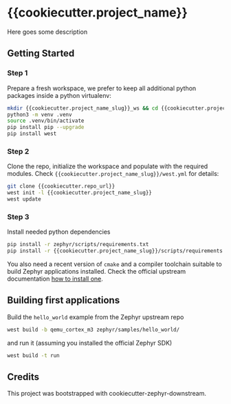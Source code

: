 # {{cookiecutter.project_name}}

Here goes some description

## Getting Started


### Step 1

Prepare a fresh workspace, we prefer to keep all additional python packages inside a python virtualenv:

```bash
mkdir {{cookiecutter.project_name_slug}}_ws && cd {{cookiecutter.project_name_slug}}_ws
python3 -m venv .venv
source .venv/bin/activate
pip install pip --upgrade
pip install west
```

### Step 2

Clone the repo, initialize the workspace and populate with the required modules. Check `{{cookiecutter.project_name_slug}}/west.yml` for details:

```bash
git clone {{cookiecutter.repo_url}}
west init -l {{cookiecutter.project_name_slug}}
west update
```

### Step 3

Install needed python dependencies

```bash
pip install -r zephyr/scripts/requirements.txt
pip install -r {{cookiecutter.project_name_slug}}/scripts/requirements.txt
```

You also need a recent version of `cmake` and a compiler toolchain suitable to build Zephyr applications installed. 
Check the official upstream documentation [how to install one](https://docs.zephyrproject.org/latest/develop/getting_started/index.html#install-zephyr-sdk). 

## Building first applications

Build the `hello_world` example from the Zephyr upstream repo

```bash
west build -b qemu_cortex_m3 zephyr/samples/hello_world/
```

and run it (assuming you installed the official Zephyr SDK)

```bash
west build -t run
```


## Credits

This project was bootstrapped with cookiecutter-zephyr-downstream.